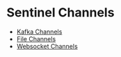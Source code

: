 # Sentinel Channels

- [Kafka Channels](/docs/Channels/KafkaChannels.md)
- [File Channels](/docs/Channels/FileChannel.md)
- [Websocket Channels](/docs/Channels/WebscoketChannel.md)
